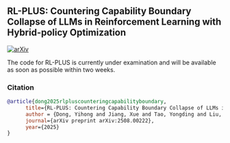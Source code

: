 ## RL-PLUS: Countering Capability Boundary Collapse of LLMs in Reinforcement Learning with Hybrid-policy Optimization

[![arXiv](https://img.shields.io/badge/arXiv-2508.00222-b31b1b.svg)](https://arxiv.org/abs/2508.00222)

The code for RL-PLUS is currently under examination and will be available as soon as possible within two weeks.






### Citation
```bibtex
@article{dong2025rlpluscounteringcapabilityboundary,
      title={RL-PLUS: Countering Capability Boundary Collapse of LLMs in Reinforcement Learning with Hybrid-policy Optimization}, 
      author = {Dong, Yihong and Jiang, Xue and Tao, Yongding and Liu, Huanyu and Zhang, Kechi and Mou, Lili and Cao, Rongyu and Ma, Yingwei and Chen, Jue and Li, Binhua and Jin, Zhi and Huang, Fei and Li, Yongbin and Li, Ge},
      journal={arXiv preprint arXiv:2508.00222},
      year={2025}
}
```

